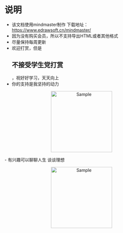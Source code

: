 # 说明
- 该文档使用mindmaster制作 下载地址：https://www.edrawsoft.cn/mindmaster/
- 因为没有购买会员，所以不支持导出HTML或者其他格式
- 尽量保持每周更新
- 欢迎打赏，但是<h2>不接受学生党打赏</h2>，祝好好学习，天天向上
- 你的支持是我坚持的动力
<p align="center">
	<img src="https://github.com/Abner1990/notes/blob/master/images/%E6%89%93%E8%B5%8F%E7%A0%81.jpg" alt="Sample"  width="200" height="200">
</p>
- 有兴趣可以聊聊人生 谈谈理想
<p align="center">
	<img src="https://github.com/Abner1990/notes/blob/master/images/%E5%A5%BD%E5%8F%8B%E7%A0%81.jpg" alt="Sample"  width="200" height="200">
</p>



